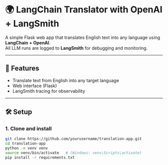 # 🌍 LangChain Translator with OpenAI + LangSmith

A simple Flask web app that translates English text into any language using **LangChain + OpenAI**.  
All LLM runs are logged to **LangSmith** for debugging and monitoring.

---

## 🚀 Features
- Translate text from English into any target language
- Web interface (Flask)
- LangSmith tracing for observability

---

## 🛠 Setup

### 1. Clone and install
```bash
git clone https://github.com/yourusername/translation-app.git
cd translation-app
python -m venv venv
source venv/bin/activate   # (Windows: venv\Scripts\activate)
pip install -r requirements.txt

